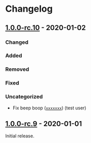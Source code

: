 # Changelog

## [1.0.0-rc.10] - 2020-01-02

### Changed

### Added

### Removed

### Fixed

### Uncategorized

- Fix beep boop ([`xxxxxxx`](https://github.com/test/test/commit/xxxxxxx)) (test user)

## [1.0.0-rc.9] - 2020-01-01

Initial release.

[1.0.0-rc.10]: https://github.com/test/test/releases/tag/v1.0.0-rc.10

[1.0.0-rc.9]: https://github.com/test/test/releases/tag/v1.0.0-rc.9
